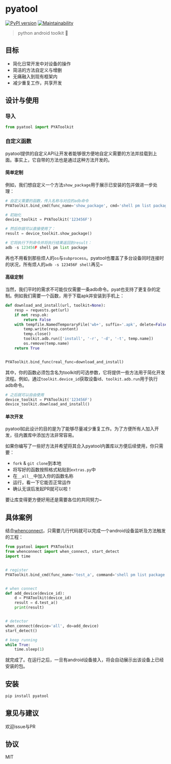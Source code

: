 # pyatool

[![PyPI version](https://badge.fury.io/py/pyatool.svg)](https://badge.fury.io/py/pyatool)
[![Maintainability](https://api.codeclimate.com/v1/badges/5f6647a3121aa7d278ab/maintainability)](https://codeclimate.com/github/williamfzc/pyatool/maintainability)

> python android toolkit 🔨

## 目标

- 简化日常开发中对设备的操作
- 简洁的方法自定义与增删
- 无痛融入到现有框架内
- 减少重复工作，共享开发

## 设计与使用

### 导入

```python
from pyatool import PYAToolkit
```

### 自定义函数

pyatool提供的自定义API让开发者能够很方便地自定义需要的方法并挂载到上面。事实上，它自带的方法也是通过这种方法开发的。

#### 简单定制

例如，我们想自定义一个方法`show_package`用于展示已安装的包并做进一步处理：

```python
# 自定义需要的函数，传入名称与对应的adb命令
PYAToolkit.bind_cmd(func_name='show_package', cmd='shell pm list package')

# 初始化
device_toolkit = PYAToolkit('123456F')

# 然后你就可以直接使用了：
result = device_toolkit.show_package()

# 它将执行下列命令并将执行结果返回到result：
adb -s 123456F shell pm list package
```

再也不用看到那些烦人的`os`与`subprocess`。pyatool也覆盖了多台设备同时连接时的状况，所有烦人的`adb -s 123456F shell`再见~

#### 高级定制

当然，我们平时的需求不可能仅仅需要一条adb命令。pyat也支持了更复杂的定制。例如我们需要一个函数，用于下载apk并安装到手机上：

```python
def download_and_install(url, toolkit=None):
    resp = requests.get(url)
    if not resp.ok:
        return False
    with tempfile.NamedTemporaryFile('wb+', suffix='.apk', delete=False) as temp:
        temp.write(resp.content)
        temp.close()
        toolkit.adb.run(['install', '-r', '-d', '-t', temp.name])
        os.remove(temp.name)
    return True


PYAToolkit.bind_func(real_func=download_and_install)
```

其中，你的函数必须包含名为toolkit的可选参数，它将提供一些方法用于简化开发流程。例如，通过`toolkit.device_id`获取设备id、`toolkit.adb.run`用于执行adb命令。

```python
# 之后就可以自由使用
device_toolkit = PYAToolkit('123456F')
device_toolkit.download_and_install()
```

#### 单次开发

pyatool如此设计的目的是为了能够尽量减少重复工作。为了方便所有人加入开发，往内置库中添加方法非常容易。

如果你编写了一些好方法并希望将其合入pyatool内置库以方便后续使用，你只需要：

- `fork` & `git clone`到本地
- 将写好的函数按照格式粘贴到`extras.py`中
- 在`__all__`中加入你的函数名称
- 运行，看一下它能否正常运作
- 确认无误后发起PR就可以啦！

要让库变得更方便好用还是需要各位的共同努力~

## 具体案例

结合[whenconnect](https://github.com/williamfzc/whenconnect)，只需要几行代码就可以完成一个android设备监听及方法触发的工程：

```python
from pyatool import PYAToolkit
from whenconnect import when_connect, start_detect
import time


# register
PYAToolkit.bind_cmd(func_name='test_a', command='shell pm list package')


# when connect
def add_device(device_id):
    d = PYAToolkit(device_id)
    result = d.test_a()
    print(result)


# detector
when_connect(device='all', do=add_device)
start_detect()

# keep running
while True:
    time.sleep(1)
```

就完成了。在运行之后，一旦有android设备接入，将会自动展示出该设备上已经安装的包。

## 安装

```python
pip install pyatool
```

## 意见与建议

欢迎issue与PR

## 协议

MIT
